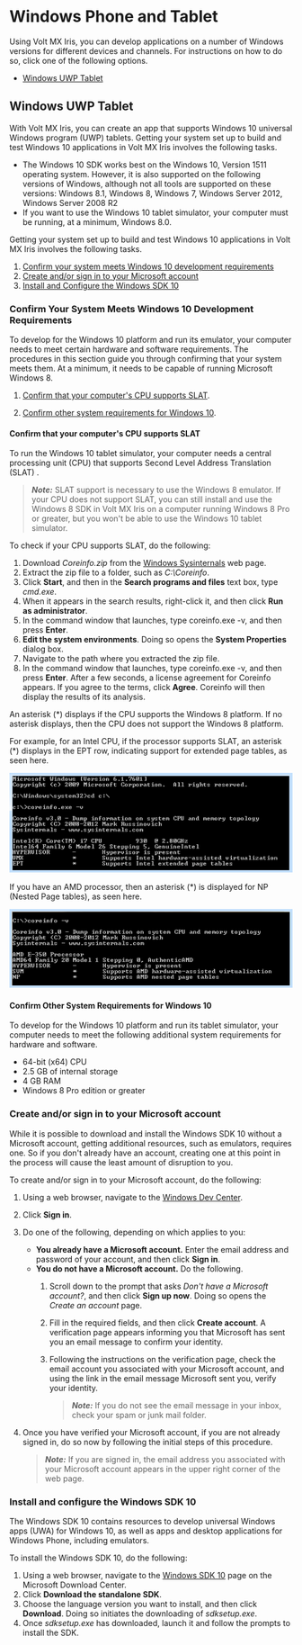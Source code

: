                            


Windows Phone and Tablet
========================

Using Volt MX Iris, you can develop applications on a number of Windows versions for different devices and channels. For instructions on how to do so, click one of the following options.

*   [Windows UWP Tablet](#windows-uwp-tablet)

Windows UWP Tablet
------------------

With Volt MX Iris, you can create an app that supports Windows 10 universal Windows program (UWP) tablets. Getting your system set up to build and test Windows 10 applications in Volt MX Iris involves the following tasks.

*   The Windows 10 SDK works best on the Windows 10, Version 1511 operating system. However, it is also supported on the following versions of Windows, although not all tools are supported on these versions: Windows 8.1, Windows 8, Windows 7, Windows Server 2012, Windows Server 2008 R2
*   If you want to use the Windows 10 tablet simulator, your computer must be running, at a minimum, Windows 8.0.

Getting your system set up to build and test Windows 10 applications in Volt MX Iris involves the following tasks.

1.  [Confirm your system meets Windows 10 development requirements](#confirm-your-system-meets-windows10-development-requirements)
2.  [Create and/or sign in to your Microsoft account](#create-andor-sign-in-to-your-microsoft-account)
3.  [Install and Configure the Windows SDK 10](#install-and-configure-the-windows-sdk10)

### Confirm Your System Meets Windows 10 Development Requirements

To develop for the Windows 10 platform and run its emulator, your computer needs to meet certain hardware and software requirements. The procedures in this section guide you through confirming that your system meets them. At a minimum, it needs to be capable of running Microsoft Windows 8.

1. [Confirm that your computer's CPU supports SLAT](#confirm-that-your-computers-cpu-supports-slat).

2. [Confirm other system requirements for Windows 10](#confirm-other-system-requirements-for-windows-10).

#### Confirm that your computer's CPU supports SLAT

To run the Windows 10 tablet simulator, your computer needs a central processing unit (CPU) that supports Second Level Address Translation (SLAT) .

> **_Note:_** SLAT support is necessary to use the Windows 8 emulator. If your CPU does not support SLAT, you can still install and use the Windows 8 SDK in Volt MX Iris on a computer running Windows 8 Pro or greater, but you won't be able to use the Windows 10 tablet simulator.

To check if your CPU supports SLAT, do the following:

1.  Download _Coreinfo.zip_ from the [Windows Sysinternals](http://technet.microsoft.com/en-us/sysinternals/cc835722.aspx "http://technet.microsoft.com/en-us/sysinternals/cc835722.aspx") web page.
2.  Extract the zip file to a folder, such as _C:\\Coreinfo_.
3.  Click **Start**, and then in the **Search programs and files** text box, type _cmd.exe_.
4.  When it appears in the search results, right-click it, and then click **Run as administrator**.
5.  In the command window that launches, type coreinfo.exe -v, and then press **Enter**.
6.  **Edit the system environments**. Doing so opens the **System Properties** dialog box.
7.  Navigate to the path where you extracted the zip file.
8.  In the command window that launches, type coreinfo.exe -v, and then press **Enter**. After a few seconds, a license agreement for Coreinfo appears. If you agree to the terms, click **Agree**. Coreinfo will then display the results of its analysis.

An asterisk (\*) displays if the CPU supports the Windows 8 platform. If no asterisk displays, then the CPU does not support the Windows 8 platform.

For example, for an Intel CPU, if the processor supports SLAT, an asterisk (\*) displays in the EPT row, indicating support for extended page tables, as seen here.

![](Resources/Images/windows8intel.png)

If you have an AMD processor, then an asterisk (\*) is displayed for NP (Nested Page tables), as seen here.

![](Resources/Images/windows8amd.png)

#### Confirm Other System Requirements for Windows 10

To develop for the Windows 10 platform and run its tablet simulator, your computer needs to meet the following additional system requirements for hardware and software.

*   64-bit (x64) CPU
*   2.5 GB of internal storage
*   4 GB RAM
*   Windows 8 Pro edition or greater

### Create and/or sign in to your Microsoft account

While it is possible to download and install the Windows SDK 10 without a Microsoft account, getting additional resources, such as emulators, requires one. So if you don't already have an account, creating one at this point in the process will cause the least amount of disruption to you.

To create and/or sign in to your Microsoft account, do the following:

1.  Using a web browser, navigate to the [Windows Dev Center](https://dev.windows.com/en-us "https://dev.windows.com/en-us").
2.  Click **Sign in**.
3.  Do one of the following, depending on which applies to you:
    *   **You already have a Microsoft account.** Enter the email address and password of your account, and then click **Sign in**.
    *   **You do not have a Microsoft account.** Do the following.
        1.  Scroll down to the prompt that asks _Don't have a Microsoft account?_, and then click **Sign up now**. Doing so opens the _Create an account_ page.
        2.  Fill in the required fields, and then click **Create account**. A verification page appears informing you that Microsoft has sent you an email message to confirm your identity.
        3.  Following the instructions on the verification page, check the email account you associated with your Microsoft account, and using the link in the email message Microsoft sent you, verify your identity.
            
            > **_Note:_** If you do not see the email message in your inbox, check your spam or junk mail folder.
            
4.  Once you have verified your Microsoft account, if you are not already signed in, do so now by following the initial steps of this procedure.
    
    > **_Note:_** If you are signed in, the email address you associated with your Microsoft account appears in the upper right corner of the web page.
    

### Install and configure the Windows SDK 10

The Windows SDK 10 contains resources to develop universal Windows apps (UWA) for Windows 10, as well as apps and desktop applications for Windows Phone, including emulators.

To install the Windows SDK 10, do the following:

1.  Using a web browser, navigate to the [Windows SDK 10](https://dev.windows.com/en-us/downloads/windows-10-sdk) page on the Microsoft Download Center.
2.  Click **Download the standalone SDK**.
3.  Choose the language version you want to install, and then click **Download**. Doing so initiates the downloading of _sdksetup.exe_.
4.  Once _sdksetup.exe_ has downloaded, launch it and follow the prompts to install the SDK.
